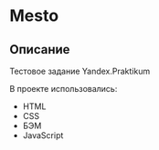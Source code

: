 # Mesto

## Описание

Тестовое задание Yandex.Praktikum

В проекте использовались:

* HTML
* CSS
* БЭМ
* JavaScript
